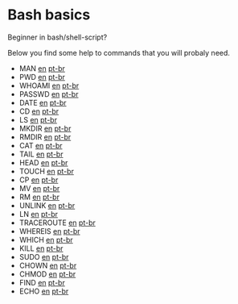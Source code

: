 # Bash basics

Beginner in bash/shell-script?

Below you find some help to commands that you will probaly need.

- MAN [en](content/en/man.md) [pt-br](content/pt-br/man.md)
- PWD [en](content/en/pwd.md) [pt-br](content/pt-br/pwd.md)
- WHOAMI [en](content/en/whoami.md) [pt-br](content/pt-br/whoami.md)
- PASSWD [en](content/en/passwd.md) [pt-br](content/pt-br/passwd.md)
- DATE [en](content/en/date.md) [pt-br](content/pt-br/date.md)
- CD [en](content/en/cd.md) [pt-br](content/pt-br/cd.md)
- LS [en](content/en/ls.md) [pt-br](content/pt-br/ls.md)
- MKDIR [en](content/en/mkdir.md) [pt-br](content/pt-br/mkdir.md)
- RMDIR [en](content/en/rmdir.md) [pt-br](content/pt-br/rmdir.md)
- CAT [en](content/en/cat.md) [pt-br](content/pt-br/cat.md)
- TAIL [en](content/en/tail.md) [pt-br](content/pt-br/tail.md)
- HEAD [en](content/en/head.md) [pt-br](content/pt-br/head.md)
- TOUCH [en](content/en/touch.md) [pt-br](content/pt-br/touch.md)
- CP [en](content/en/cp.md) [pt-br](content/pt-br/cp.md)
- MV [en](content/en/mv.md) [pt-br](content/pt-br/mv.md)
- RM [en](content/en/rm.md) [pt-br](content/pt-br/rm.md)
- UNLINK [en](content/en/unlink.md) [pt-br](content/pt-br/unlink.md)
- LN [en](content/en/ln.md) [pt-br](content/pt-br/ln.md)
- TRACEROUTE [en](content/en/traceroute.md) [pt-br](content/pt-br/traceroute.md)
- WHEREIS [en](content/en/whereis.md) [pt-br](content/pt-br/whereis.md)
- WHICH [en](content/en/which.md) [pt-br](content/pt-br/which.md)
- KILL [en](content/en/kill.md) [pt-br](content/pt-br/kill.md)
- SUDO [en](content/en/sudo.md) [pt-br](content/pt-br/sudo.md)
- CHOWN [en](content/en/chown.md) [pt-br](content/pt-br/chown.md)
- CHMOD [en](content/en/chmod.md) [pt-br](content/pt-br/chmod.md)
- FIND [en](content/en/find.md) [pt-br](content/pt-br/find.md)
- ECHO [en](content/en/echo.md) [pt-br](content/pt-br/echo.md)
